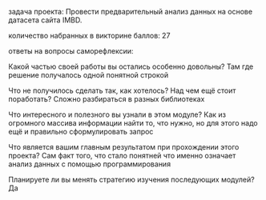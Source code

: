задача проекта:
Провести предварительный анализ данных на основе датасета сайта IMBD.

количество набранных в викторине баллов:
27

ответы на вопросы саморефлексии:

Какой частью своей работы вы остались особенно довольны?
Там где решение получалось одной понятной строкой

Что не получилось сделать так, как хотелось? Над чем ещё стоит поработать?
Сложно разбираться в разных библиотеках

Что интересного и полезного вы узнали в этом модуле?
Как из огромного массива информации найти то, что нужно, но для этого надо ещё и правильно сформулировать запрос

Что является вашим главным результатом при прохождении этого проекта?
Сам факт того, что стало понятней что именно означает анализ данных с помощью программирования

Планируете ли вы менять стратегию изучения последующих модулей?
Да

